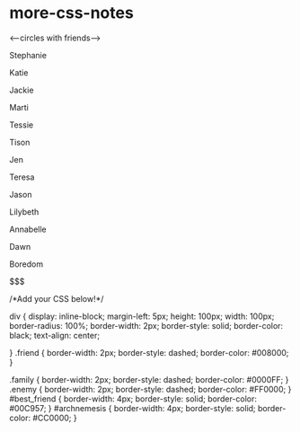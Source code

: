 # more-css-notes
<--circles with friends-->
<!DOCTYPE html>
<html>
	<head>
		<link type="text/css" rel="stylesheet" href="stylesheet.css"/>
		<title>My Social Network</title>
	</head>
	<body>
		<!--Add your HTML below!-->
		<div class="friend" id="best_friend"><p>Stephanie</p></div>
		<div class="friend"><p>Katie</p></div>
		<div class="friend"><p>Jackie</p></div>
		<div class="oldfriend"><p>Marti</p></div>
        <div class="oldfriend"><p>Tessie</p></div>
        <div class="oldfriend"><p>Tison</p></div>
        <div class="oldfriend"><p>Jen</p></div>
        <div class="workfriend"><p>Teresa</p></div>
        <div class="family"><p>Jason</p></div>
        <div class="family"><p>Lilybeth</p></div>
        <div class="family"><p>Annabelle</p></div>
        <div class="family"><p>Dawn</p></div>
        <div class="enemy" id="archnemesis"><p>Boredom</p></div>
        <div class="enemy"><p>$$$</p></div>
	</body>
</html>
/*Add your CSS below!*/

div {
	display: inline-block;
	margin-left: 5px;
	height: 100px;
	width: 100px;
	border-radius: 100%;
	border-width: 2px;
	border-style: solid;
	border-color: black;
	text-align: center;
	
}
.friend {
    border-width: 2px;
    border-style: dashed;
    border-color: #008000;
}

.family {
    border-width: 2px;
    border-style: dashed;
    border-color: #0000FF;
}
.enemy {
    border-width: 2px;
    border-style: dashed;
    border-color: #FF0000;
}
#best_friend {
    border-width: 4px;
    border-style: solid;
    border-color: #00C957;
}
#archnemesis {
    border-width: 4px;
    border-style: solid;
    border-color: #CC0000;
}


